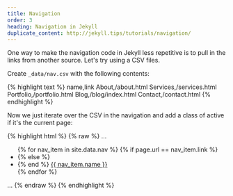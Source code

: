 ```yaml
---
title: Navigation
order: 3
heading: Navigation in Jekyll
duplicate_content: http://jekyll.tips/tutorials/navigation/
---
```

One way to make the navigation code in Jekyll less repetitive is to pull in the links from another source. Let's try using a CSV files.

Create `_data/nav.csv` with the following contents:

{% highlight text %}
name,link
About,/about.html
Services,/services.html
Portfolio,/portfolio.html
Blog,/blog/index.html
Contact,/contact.html
{% endhighlight %}

Now we just iterate over the CSV in the navigation and add a class of active if it's the current page:

{% highlight html %}
{% raw %}
...
<ul class="nav navbar-nav navbar-right">
  {% for nav_item in site.data.nav %}
    {% if page.url == nav_item.link %}
      <li class="active">
    {% else %}
      <li>
    {% end %}
      <a href="{{ nav_item.link }}">{{ nav_item.name }}</a>
    </li>
  {% endfor %}
</ul>
...
{% endraw %}
{% endhighlight %}
